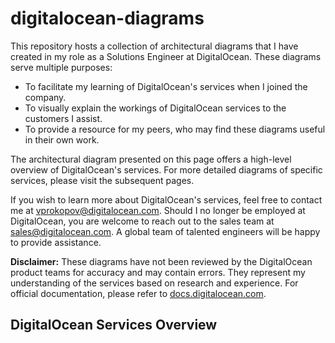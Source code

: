 # digitalocean-diagrams

This repository hosts a collection of architectural diagrams that I have created in my role as a Solutions Engineer at DigitalOcean. These diagrams serve multiple purposes:
- To facilitate my learning of DigitalOcean's services when I joined the company.
- To visually explain the workings of DigitalOcean services to the customers I assist.
- To provide a resource for my peers, who may find these diagrams useful in their own work.

The architectural diagram presented on this page offers a high-level overview of DigitalOcean's services. For more detailed diagrams of specific services, please visit the subsequent pages.

If you wish to learn more about DigitalOcean's services, feel free to contact me at [vprokopov@digitalocean.com](mailto:vprokopov@digitalocean.com). Should I no longer be employed at DigitalOcean, you are welcome to reach out to the sales team at [sales@digitalocean.com](mailto:sales@digitalocean.com). A global team of talented engineers will be happy to provide assistance.

**Disclaimer:** These diagrams have not been reviewed by the DigitalOcean product teams for accuracy and may contain errors. They represent my understanding of the services based on research and experience. For official documentation, please refer to [docs.digitalocean.com](https://docs.digitalocean.com).

## DigitalOcean Services Overview
